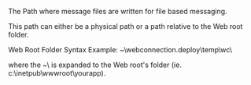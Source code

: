 ﻿The Path where message files are written for file based messaging.

This path can either be a physical path or a path relative to the Web root folder.

Web Root Folder Syntax Example:
~\webconnection.deploy\temp\wc\

where the ~\ is expanded to the Web root's folder (ie. c:\inetpub\wwwroot\yourapp).
